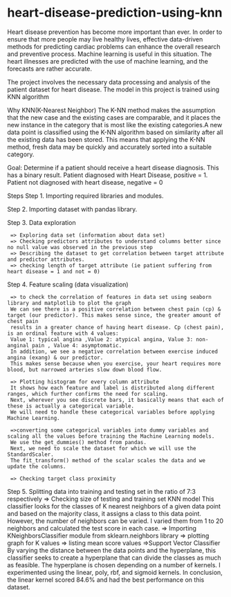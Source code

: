 # heart-disease-prediction-using-knn
Heart disease prevention has become more important than ever. In order to ensure that more people may live healthy lives, effective data-driven methods for 
predicting cardiac problems can enhance the overall research and preventive process. Machine learning is useful in this situation. 
The heart illnesses are predicted with the use of machine learning, and the forecasts are rather accurate.

The project involves the necessary data processing and analysis of the patient dataset for heart disease. The model in this project is trained using KNN algorithm

Why KNN(K-Nearest Neighbor)
The K-NN method makes the assumption that the new case and the existing cases are comparable, and it places the new instance in the category that is most like the
existing categories.A new data point is classified using the K-NN algorithm based on similarity after all the existing data has been stored. 
This means that applying the K-NN method, fresh data may be quickly and accurately sorted into a suitable category.

Goal: Determine if a patient should receive a heart disease diagnosis. This has a binary result.
Patient diagnosed with Heart Disease, positive = 1.
Patient not diagnosed with heart disease, negative = 0 

Steps 
Step 1. Importing required libraries and modules.

Step 2. Importing dataset with pandas library.

Step 3. Data exploration 

     => Exploring data set (information about data set)
     => Checking predictors attributes to understand columns better since no null value was observed in the previous step
     => Describing the dataset to get correlation between target attribute and predictor attributes.
     => checking length of target attribute (ie patient suffering from heart disease = 1 and not = 0) 
Step 4. Feature scaling (data visualization) 

     => to check the correlation of features in data set using seaborn library and matplotlib to plot the graph
     We can see there is a positive correlation between chest pain (cp) & target (our predictor). This makes sense since, the greater amount of chest pain 
     results in a greater chance of having heart disease. Cp (chest pain), is an ordinal feature with 4 values: 
     Value 1: typical angina ,Value 2: atypical angina, Value 3: non-anginal pain , Value 4: asymptomatic. 
     In addition, we see a negative correlation between exercise induced angina (exang) & our predictor. 
     This makes sense because when you exercise, your heart requires more blood, but narrowed arteries slow down blood flow.
    
     => Plotting histogram for every column attribute 
     It shows how each feature and label is distributed along different ranges, which further confirms the need for scaling. 
     Next, wherever you see discrete bars, it basically means that each of these is actually a categorical variable. 
     We will need to handle these categorical variables before applying Machine Learning. 
     
     =>converting some categorical variables into dummy variables and scaling all the values before training the Machine Learning models. 
     We use the get_dummies() method from pandas.
     Next, we need to scale the dataset for which we will use the StandardScaler. 
     The fit_transform() method of the scalar scales the data and we update the columns. 
     
     => Checking target class proximity 

Step 5. Splitting data into training and testing set in the ratio of 7:3 respectively => Checking size of testing and training set
KNN model 
This classifier looks for the classes of K nearest neighbors of a given data point and based on the majority class, it assigns a class to this data point. 
However, the number of neighbors can be varied. I varied them from 1 to 20 neighbors and calculated the test score in each case. 
     => Importing KNeighborsClassifier module from sklearn.neighbors library 
     => plotting graph for K values 
     => listing mean score values
     =>Support Vector Classifier 
By varying the distance between the data points and the hyperplane, this classifier seeks to create a hyperplane that can divide the classes as much as feasible. 
The hyperplane is chosen depending on a number of kernels. I experimented using the linear, poly, rbf, and sigmoid kernels.
In conclusion, the linear kernel scored 84.6% and had the best performance on this dataset.




